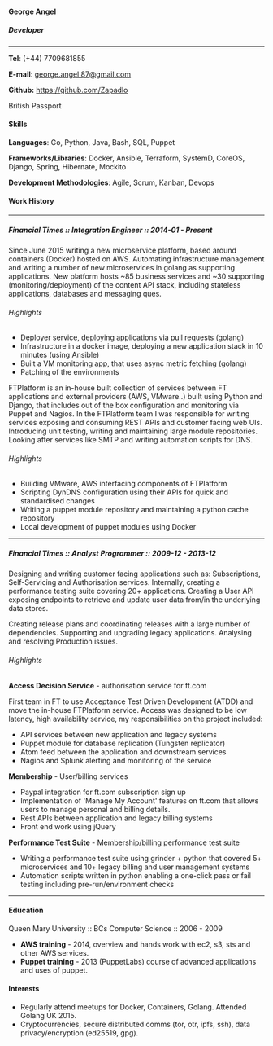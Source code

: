 #### George Angel
##### Developer
---

**Tel**: (+44) 7709681855

**E-mail**: george.angel.87@gmail.com

**Github:** https://github.com/Zapadlo

British Passport

#### Skills

**Languages**: Go, Python, Java, Bash, SQL, Puppet

**Frameworks/Libraries**: Docker, Ansible, Terraform, SystemD, CoreOS, Django, Spring, Hibernate, Mockito

**Development Methodologies**: Agile, Scrum, Kanban, Devops

#### Work History
---
##### Financial Times :: Integration Engineer :: 2014-01 - Present

Since June 2015 writing a new microservice platform, based around containers (Docker) hosted on AWS. Automating infrastructure management and writing a number of new microservices in golang as supporting applications. New platform hosts ~85 business services and ~30 supporting (monitoring/deployment) of the content API stack, including stateless applications, databases and messaging ques.

###### Highlights

- Deployer service, deploying applications via pull requests (golang)
- Infrastructure in a docker image, deploying a new application stack in 10 minutes (using Ansible)
- Built a VM monitoring app, that uses async metric fetching (golang)
- Patching of the environments

FTPlatform is an in-house built collection of services between FT applications and external providers (AWS, VMware..) built using Python and Django, that includes out of the box configuration and monitoring via Puppet and Nagios. In the FTPlatform team I was responsible for writing services exposing and consuming REST APIs and customer facing web UIs. Introducing unit testing, writing and maintaining large module repositories. Looking after services like SMTP and writing automation scripts for DNS.

###### Highlights
- Building VMware, AWS interfacing components of FTPlatform
- Scripting DynDNS configuration using their APIs for quick and standardised changes
- Writing a puppet module repository and maintaining a python cache repository
- Local development of puppet modules using Docker

---

##### Financial Times :: Analyst Programmer :: 2009-12 - 2013-12

Designing and writing customer facing applications such as: Subscriptions, Self-Servicing and Authorisation services. Internally, creating a performance testing suite covering 20+ applications. Creating a User API exposing endpoints to retrieve and update user data from/in the underlying data stores.

Creating release plans and coordinating releases with a large number of dependencies. Supporting and upgrading legacy applications. Analysing and resolving Production issues.

###### Highlights
**Access Decision Service** - authorisation service for ft.com

First team in FT to use Acceptance Test Driven Development (ATDD) and move the in-house FTPlatform service. Access was designed to be low latency, high availability service, my responsibilities on the project included:

- API services between new application and legacy systems 
- Puppet module for database replication (Tungsten replicator)
- Atom feed between the application and downstream services
- Nagios and Splunk alerting and monitoring of the service

**Membership** - User/billing services

- Paypal integration for ft.com subscription sign up
- Implementation of 'Manage My Account' features on ft.com that allows users to manage personal and billing details.
- Rest APIs between application and legacy billing systems
- Front end work using jQuery

**Performance Test Suite** - Membership/billing performance test suite

- Writing a performance test suite using grinder + python that covered 5+ microservices and 10+ legacy billing and user management systems
- Automation scripts written in python enabling a one-click pass or fail testing including pre-run/environment checks

---

#### Education

Queen Mary University :: BCs Computer Science :: 2006 - 2009 
 
- **AWS training** - 2014, overview and hands work with ec2, s3, sts and other AWS services.
- **Puppet training** - 2013 (PuppetLabs) course of advanced applications and uses of puppet. 

#### Interests

- Regularly attend meetups for Docker, Containers, Golang. Attended Golang UK 2015.
- Cryptocurrencies, secure distributed comms (tor, otr, ipfs, ssh), data privacy/encryption (ed25519, gpg). 

